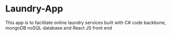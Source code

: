 # Laundry-App
This app is to facilitate online laundry services built with C# code backbone, mongoDB noSQL database and React JS front end
